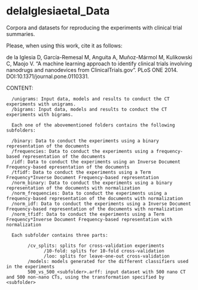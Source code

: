 delaIglesiaetal_Data
====================

Corpora and datasets for reproducing the experiments with clinical trial summaries.

Please, when using this work, cite it as follows:

de la Iglesia D, García-Remesal M, Anguita A, Muñoz-Mármol M, Kulikowski C, Maojo V. “A machine learning approach to identify clinical trials involving nanodrugs and nanodevices from ClinicalTrials.gov”. PLoS ONE 2014. DOI:10.1371/journal.pone.0110331.

CONTENT:

      /unigrams: Input data, models and results to conduct the CT experiments with unigrams.
      /bigrams: Input data, models and results to conduct the CT experiments with bigrams.

      Each one of the abovementioned folders contains the following subfolders:

      /binary: Data to conduct the experiments using a binary representation of the documents
      /frequencies: Data to conduct the experiments using a frequency-based representation of the documents
      /idf: Data to conduct the experiments using an Inverse Document Frequency-based epresentation of the documents
      /tfidf: Data to conduct the experiments using a Term Frequency*Inverse Document Frequency-based representation
      /norm_binary: Data to conduct the experiments using a binary representation of the documents with normalization
      /norm_frequencies: Data to conduct the experiments using a frequency-based representation of the documents with normalization
      /norm_idf: Data to conduct the experiments using a Inverse Document Frequency-based representation of the documents with normalization
      /norm_tfidf: Data to conduct the experiments using a Term Frequency*Inverse Document Frequency-based representation with normalization

      Each subfolder contains three parts:
      
            /cv_splits: splits for cross-validation experiments
                  /10-fold: splits for 10-fold cross-validation
                  /loo: splits for leave-one-out cross-validation
            /models: models generated for the different classifiers used in the experiments
            500_vs_500_<subfolder>.arff: input dataset with 500 nano CT and 500 non-nano CTs, using the transformation specified by <subfolder>
